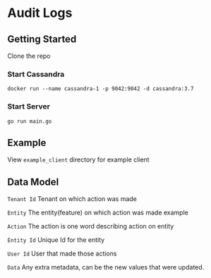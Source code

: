 # Audit Logs

## Getting Started
Clone the repo

### Start Cassandra 
```
docker run --name cassandra-1 -p 9042:9042 -d cassandra:3.7
```

### Start Server
```
go run main.go
```

## Example
View ```example_client``` directory for example client

## Data Model
```Tenant Id``` Tenant on which action was made

```Entity``` The entity(feature) on which action was made example

```Action``` The action is one word describing action on entity 

```Entity Id``` Unique Id for the entity

```User Id``` User that made those actions

```Data``` Any extra metadata, can be the new values that were updated.
